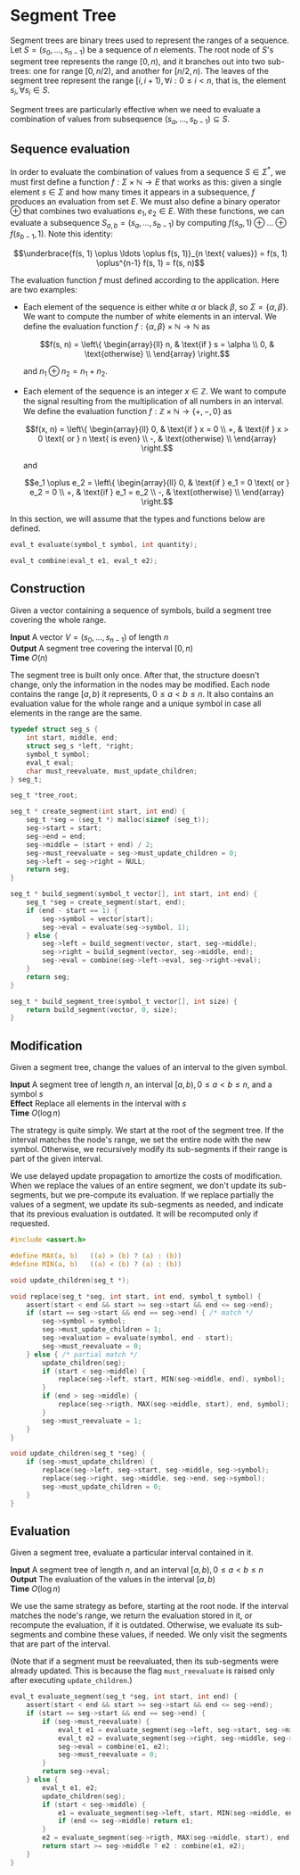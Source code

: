 # Segment Tree

Segment trees are binary trees used to represent the ranges of a sequence.  Let
$S = (s_0, ..., s_{n-1})$ be a sequence of $n$ elements. The root node of $S$'s
segment tree represents the range $[0, n)$, and it branches out into two
sub-trees: one for range $[0, n/2)$, and another for $[n/2, n)$. The leaves of
the segment tree represent the range $[i, i+1), \forall i: 0 \leq i < n$, that
is, the element $s_i, \forall s_i \in S$.

Segment trees are particularly effective when we need to evaluate a combination
of values from subsequence $(s_a, \ldots, s_{b-1}) \subseteq S$.


## Sequence evaluation

In order to evaluate the combination of values from a sequence $S \in \Sigma^*$,
we must first define a function $f: \Sigma \times \mathbb{N} \rightarrow E$ that
works as this: given a single element $s \in \Sigma$ and how many times it
appears in a subsequence, $f$ produces an evaluation from set $E$. We must also
define a binary operator $\oplus$ that combines two evaluations $e_1, e_2 \in
E$.  With these functions, we can evaluate a subsequence $S_{a,b} = (s_a,
\ldots, s_{b-1})$ by computing $f(s_a, 1) \oplus \ldots \oplus f(s_{b-1}, 1)$.
Note this identity:

$$\underbrace{f(s, 1) \oplus \ldots \oplus f(s, 1)}_{n \text{ values}} = f(s, 1)
\oplus^{n-1} f(s, 1) = f(s, n)$$

The evaluation function $f$ must defined according to the application. Here are
two examples:

* Each element of the sequence is either white $\alpha$ or black $\beta$, so
  $\Sigma = \{\alpha, \beta\}$. We want to compute the number of white elements
  in an interval. We define the evaluation function $f: \{\alpha, \beta\} \times
  \mathbb{N} \rightarrow \mathbb{N}$ as

  $$f(s, n) = \left\{ \begin{array}{ll}
                n, & \text{if } s = \alpha \\
                0, & \text{otherwise} \\
              \end{array} \right.$$

  and $n_1 \oplus n_2 = n_1 + n_2$.

* Each element of the sequence is an integer $x \in \mathbb{Z}$.  We want to
  compute the signal resulting from the multiplication of all numbers in an
  interval. We define the evaluation function $f: \mathbb{Z} \times \mathbb{N}
  \rightarrow \{ +, -, 0\}$ as

  $$f(x, n) = \left\{ \begin{array}{ll}
                0, & \text{if } x = 0 \\
                +, & \text{if } x > 0 \text{ or } n \text{ is even} \\
                -, & \text{otherwise} \\
              \end{array} \right.$$

  and

  $$e_1 \oplus e_2 = \left\{ \begin{array}{ll}
                0, & \text{if } e_1 = 0 \text{ or } e_2 = 0 \\
                +, & \text{if } e_1 = e_2 \\
                -, & \text{otherwise} \\
            \end{array} \right.$$

In this section, we will assume that the types and functions below are defined.

```c
eval_t evaluate(symbol_t symbol, int quantity);

eval_t combine(eval_t e1, eval_t e2);
```


## Construction

Given a vector containing a sequence of symbols, build a segment tree covering
the whole range.

**Input** A vector $V=(s_0, \ldots, s_{n-1})$ of length $n$ \
**Output** A segment tree covering the interval $[0, n)$ \
**Time** $O(n)$

The segment tree is built only once. After that, the structure doesn't change,
only the information in the nodes may be modified. Each node contains the range
$[a, b)$ it represents, $0 \leq a < b \leq n$. It also contains an evaluation
value for the whole range and a unique symbol in case all elements in the range
are the same.

```c
typedef struct seg_s {
    int start, middle, end;
    struct seg_s *left, *right;
    symbol_t symbol;
    eval_t eval;
    char must_reevaluate, must_update_children;
} seg_t;

seg_t *tree_root;

seg_t * create_segment(int start, int end) {
    seg_t *seg = (seg_t *) malloc(sizeof (seg_t));
    seg->start = start;
    seg->end = end;
    seg->middle = (start + end) / 2;
    seg->must_reevaluate = seg->must_update_children = 0;
    seg->left = seg->right = NULL;
    return seg;
}

seg_t * build_segment(symbol_t vector[], int start, int end) {
    seg_t *seg = create_segment(start, end);
    if (end - start == 1) {
        seg->symbol = vector[start];
        seg->eval = evaluate(seg->symbol, 1);
    } else {
        seg->left = build_segment(vector, start, seg->middle);
        seg->right = build_segment(vector, seg->middle, end);
        seg->eval = combine(seg->left->eval, seg->right->eval);
    }
    return seg;
}

seg_t * build_segment_tree(symbol_t vector[], int size) {
    return build_segment(vector, 0, size);
}
```


Modification
------------

Given a segment tree, change the values of an interval to the given symbol.

**Input** A segment tree of length $n$, an interval $[a, b), 0 \leq a < b \leq
n$, and a symbol $s$ \
**Effect** Replace all elements in the interval with $s$ \
**Time** $O(\log{n})$

The strategy is quite simply. We start at the root of the segment tree. If the
interval matches the node's range, we set the entire node with the new symbol.
Otherwise, we recursively modify its sub-segments if their range is part of the
given interval.

We use delayed update propagation to amortize the costs of modification. When we
replace the values of an entire segment, we don't update its sub-segments, but
we pre-compute its evaluation. If we replace partially the values of a segment,
we update its sub-segments as needed, and indicate that its previous evaluation
is outdated. It will be recomputed only if requested.

```c
#include <assert.h>

#define MAX(a, b)   ((a) > (b) ? (a) : (b))
#define MIN(a, b)   ((a) < (b) ? (a) : (b))

void update_children(seg_t *);

void replace(seg_t *seg, int start, int end, symbol_t symbol) {
    assert(start < end && start >= seg->start && end <= seg->end);
    if (start == seg->start && end == seg->end) { /* match */
        seg->symbol = symbol;
        seg->must_update_children = 1;
        seg->evaluation = evaluate(symbol, end - start);
        seg->must_reevaluate = 0;
    } else { /* partial match */
        update_children(seg);
        if (start < seg->middle) {
            replace(seg->left, start, MIN(seg->middle, end), symbol);
        }
        if (end > seg->middle) {
            replace(seg->rigth, MAX(seg->middle, start), end, symbol);
        }
        seg->must_reevaluate = 1;
    }
}

void update_children(seg_t *seg) {
    if (seg->must_update_children) {
        replace(seg->left, seg->start, seg->middle, seg->symbol);
        replace(seg->right, seg->middle, seg->end, seg->symbol);
        seg->must_update_children = 0;
    }
}
```


## Evaluation

Given a segment tree, evaluate a particular interval contained in it.

**Input** A segment tree of length $n$, and an interval $[a, b), 0 \leq a <
b \leq n$ \
**Output** The evaluation of the values in the interval $[a, b)$ \
**Time** $O(\log{n})$

We use the same strategy as before, starting at the root node. If the interval
matches the node's range, we return the evaluation stored in it, or recompute
the evaluation, if it is outdated. Otherwise, we evaluate its sub-segments and
combine these values, if needed. We only visit the segments that are part of the
interval.

(Note that if a segment must be reevaluated, then its sub-segments were already
updated. This is because the flag `must_reevaluate` is raised only after
executing `update_children`.)

```c
eval_t evaluate_segment(seg_t *seg, int start, int end) {
    assert(start < end && start >= seg->start && end <= seg->end);
    if (start == seg->start && end == seg->end) {
        if (seg->must_reevaluate) {
            eval_t e1 = evaluate_segment(seg->left, seg->start, seg->middle);
            eval_t e2 = evaluate_segment(seg->right, seg->middle, seg->end);
            seg->eval = combine(e1, e2);
            seg->must_reevaluate = 0;
        }
        return seg->eval;
    } else {
        eval_t e1, e2;
        update_children(seg);
        if (start < seg->middle) {
            e1 = evaluate_segment(seg->left, start, MIN(seg->middle, end));
            if (end <= seg->middle) return e1;
        }
        e2 = evaluate_segment(seg->rigth, MAX(seg->middle, start), end);
        return start >= seg->middle ? e2 : combine(e1, e2);
    }
}
```
